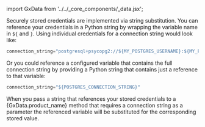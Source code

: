 import GxData from '../../_core_components/_data.jsx';

Securely stored credentials are implemented via string substitution.  You can reference your credentials in a Python string by wrapping the variable name in `${` and `}`.  Using individual credentials for a connection string would look like:

```python title="Python"
connection_string="postgresql+psycopg2://${MY_POSTGRES_USERNAME}:${MY_POSTGRES_PASSWORD}@${POSTGRES_HOST}:${POSTGRES_PORT}/${POSTGRES_DATABASE}",
```

Or you could reference a configured variable that contains the full connection string by providing a Python string that contains just a reference to that variable:

```python title="Python"
connection_string="${POSTGRES_CONNECTION_STRING}"
```

When you pass a string that references your stored credentials to a {GxData.product_name} method that requires a connection string as a parameter the referenced variable will be substituted for the corresponding stored value.
